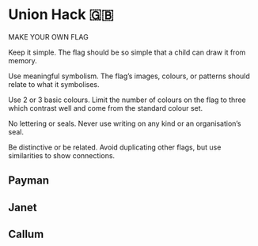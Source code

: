 # Union Hack :gb:

MAKE YOUR OWN FLAG

Keep it simple. The flag should be so simple that a child can draw it from memory.

Use meaningful symbolism. The flag’s images, colours, or patterns should relate to what it symbolises.

Use 2 or 3 basic colours. Limit the number of colours on the flag to three which contrast well and come from the standard colour set.

No lettering or seals. Never use writing on any kind or an organisation’s seal.

Be distinctive or be related. Avoid duplicating other flags, but use similarities to show connections.



## Payman

## Janet

## Callum

